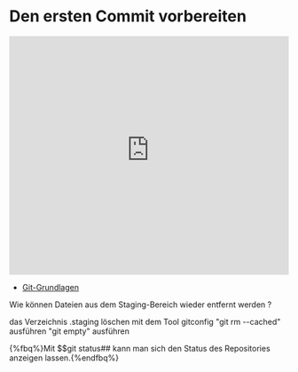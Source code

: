 # Den ersten Commit vorbereiten 

<iframe width="100%" height="430" src="https://www.youtube-nocookie.com/embed/ueOST3eeT8A?showinfo=0" frameborder="0" allowfullscreen></iframe>

<!--sec data-title="Links" data-id="links" data-show=true ces-->

* [Git-Grundlagen](https://git-scm.com/book/de/v1/Git-Grundlagen-%C3%84nderungen-am-Repository-nachverfolgen)

<!--endsec-->

<!--sec data-title="Quiz" data-id="quiz" data-show=true data-collapse=true ces-->

<quiz name="">
    <question>
        <p>Wie können Dateien aus dem Staging-Bereich wieder entfernt werden ?</p>
        <answer>das Verzeichnis .staging löschen</answer>
        <answer>mit dem Tool gitconfig</answer>
        <answer correct>"git rm --cached" ausführen</answer>
        <answer>"git empty" ausführen</answer>
    </question>
</quiz>

{%fbq%}Mit $$git status## kann man sich den Status des Repositories anzeigen lassen.{%endfbq%}

<!--endsec-->
